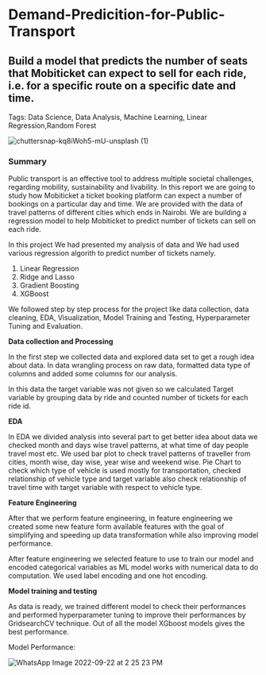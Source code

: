 # **Demand-Predicition-for-Public-Transport**
## **Build a model that predicts the number of seats that Mobiticket can expect to sell for each ride, i.e. for a specific route on a specific date and time.**

Tags: Data Science, Data Analysis, Machine Learning, Linear Regression,Random Forest

![chuttersnap-kq8iWoh5-mU-unsplash (1)](https://user-images.githubusercontent.com/71922973/190112251-a2ff11a8-cb04-464c-9ead-196bb5a6c27a.jpg)

### **Summary**

Public transport is an effective tool to address multiple societal challenges, regarding mobility, sustainability and livability. In this report we are going to study how Mobiticket a ticket booking platform can expect a number of bookings on a particular day and time.
We are provided with the data of travel patterns of different cities which ends in Nairobi. We are building a regression model to help Mobiticket to predict number of tickets can sell on each ride.

In this project We had presented my analysis of data and  We had used various regression algorith to predict number of tickets namely.

1. Linear Regression
2. Ridge and Lasso
3. Gradient Boosting
4. XGBoost

We followed step by step process for the project like data collection, data cleaning, EDA, Visualization, Model Training and Testing, Hyperparameter Tuning and Evaluation.

**Data collection and Processing**

In the first step we collected data and explored data set to get a rough idea about data. In data wrangling process on raw data, formatted data type of columns and added some columns for our analysis. 

In this data the target variable was not given so we calculated Target variable by grouping data by ride and counted number of tickets for each ride id.

**EDA**

In EDA we divided analysis into several part to get better idea about data we checked month and days wise travel patterns, at what time of day people travel most etc. We used bar plot to check travel patterns of traveller from cities, month wise, day wise, year wise and weekend wise. Pie Chart to check which type of vehicle is used mostly for transportation, checked relationship of vehicle type and target variable also check relationship of travel time with target variable with respect to vehicle type.

**Feature Engineering**

After that we perform feature engineering, in feature engineering we created some new feature form available features with the goal of simplifying and speeding up data transformation while also improving model performance.

After feature engineering we selected feature to use to train our model and encoded categorical variables as ML model works with numerical data to do computation. We used label encoding and one hot encoding.

**Model training and testing**

As data is ready, we trained different model to check their performances and performed hyperparameter tuning to improve their performances by GridsearchCV technique. Out of all the model XGboost models gives the best performance.

Model Performance:

![WhatsApp Image 2022-09-22 at 2 25 23 PM](https://user-images.githubusercontent.com/71922973/191704045-dd6c5a1d-7c37-44ca-804f-4ead34c90c15.jpeg)


